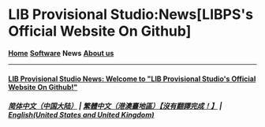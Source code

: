 # LIB Provisional Studio:News[LIBPS's Official Website On Github]
 
**[Home](index)** **[Software](Software)** **News** **[About us](About_us)** 

------------

#### [LIB Provisional Studio News: Welcome to "LIB Provisional Studio's Official Website On Github!"](news/welcome) 

##### [简体中文（中国大陆）](https://libps.github.io/News) | [繁體中文（港澳臺地區）【沒有翻譯完成！】](https://libps.github.io/tc/News) | **[English(United States and United Kingdom)](https://libps.github.io/en/News)**
